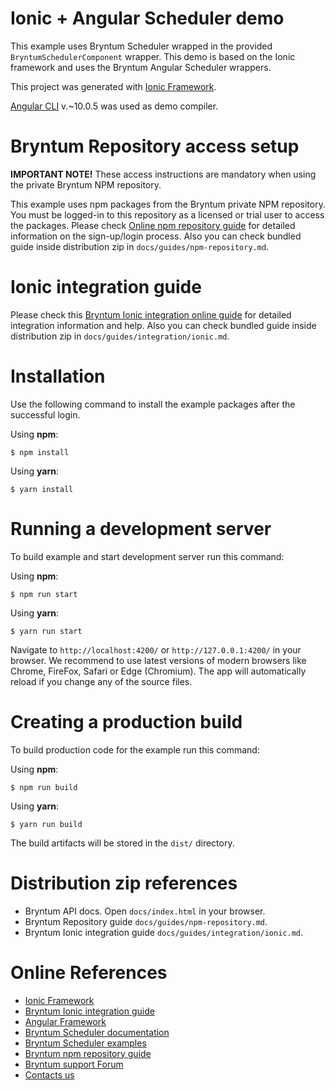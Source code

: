 # Ionic + Angular Scheduler demo

This example uses Bryntum Scheduler wrapped in the provided `BryntumSchedulerComponent` wrapper.
This demo is based on the Ionic framework and uses the Bryntum Angular Scheduler wrappers.

This project was generated with [Ionic Framework](https://ionicframework.com/).

[Angular CLI](https://github.com/angular/angular-cli) v.~10.0.5 was used
as demo compiler.

# Bryntum Repository access setup

**IMPORTANT NOTE!** These access instructions are mandatory when using the private Bryntum NPM repository.

This example uses npm packages from the Bryntum private NPM repository. You must be logged-in to this repository as a
licensed or trial user to access the packages. Please
check [Online npm repository guide](https://bryntum.com/docs/scheduler/guide/Scheduler/npm-repository) for detailed information
on the sign-up/login process. Also you can check bundled guide inside distribution zip
in `docs/guides/npm-repository.md`.

# Ionic integration guide

Please check this
[Bryntum Ionic integration online guide](https://bryntum.com/docs/scheduler/guide/Scheduler/integration/ionic) for
detailed integration information and help. Also you can check bundled guide inside distribution zip
in `docs/guides/integration/ionic.md`.

# Installation

Use the following command to install the example packages after the successful login.

Using **npm**:

```shell
$ npm install
```

Using **yarn**:

```shell
$ yarn install
```

# Running a development server

To build example and start development server run this command:

Using **npm**:

```shell
$ npm run start
```

Using **yarn**:

```shell
$ yarn run start
```

Navigate to `http://localhost:4200/` or `http://127.0.0.1:4200/` in your browser. We recommend to use latest versions of
modern browsers like Chrome, FireFox, Safari or Edge (Chromium). The app will automatically reload if you change any of
the source files.

# Creating a production build

To build production code for the example run this command:

Using **npm**:

```shell
$ npm run build
```

Using **yarn**:

```shell
$ yarn run build
```

The build artifacts will be stored in the `dist/` directory.

# Distribution zip references

* Bryntum API docs. Open `docs/index.html` in your browser.
* Bryntum Repository guide `docs/guides/npm-repository.md`.
* Bryntum Ionic integration guide `docs/guides/integration/ionic.md`.

# Online References

* [Ionic Framework](https://ionicframework.com/)
* [Bryntum Ionic integration guide](https://bryntum.com/docs/scheduler/guide/Scheduler/integration/ionic)
* [Angular Framework](https://angular.io)
* [Bryntum Scheduler documentation](https://bryntum.com/docs/scheduler/)
* [Bryntum Scheduler examples](https://bryntum.com/examples/scheduler/)
* [Bryntum npm repository guide](https://bryntum.com/docs/scheduler/guide/Scheduler/npm-repository)
* [Bryntum support Forum](https://bryntum.com/forum/)
* [Contacts us](https://bryntum.com/contact/)
